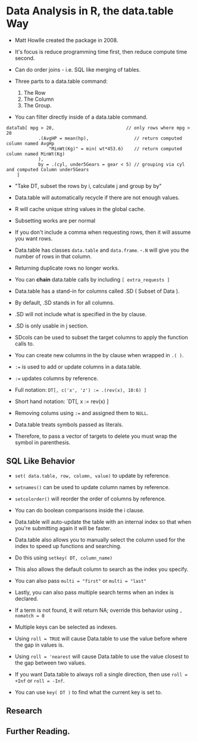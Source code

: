# Data Analysis in R, the data.table Way
- Matt Howlle created the package in 2008.
- It's focus is reduce programming time first, then reduce compute time second.
- Can do order joins - i.e. SQL like merging of tables.

- Three parts to a data.table command:
	1. The Row
	2. The Column
	3. The Group.

- You can filter directly inside of a data.table command.
```
dataTab[ mpg > 20,                           // only rows where mpg > 20
            .(AvgHP = mean(hp),                 // return computed column named AvgHp
            	"MinWt(Kg)" = min( wt*453.6)    // return computed column named MinWt(Kg)
            ),
            by = .(cyl, under5Gears = gear < 5) // grouping via cyl and computed Column under5Gears
    ]
```

- "Take DT, subset the rows by i, calculate j and group by by"
- Data.table will automatically recycle if there are not enough values.
- R will cache unique string values in the global cache.
- Subsetting works are per normal
- If you don't include a comma when requesting rows, then it will assume you want rows.
- Data.table has classes `data.table` and `data.frame`.
-`.N` will give you the number of rows in that column.
- Returning duplicate rows no longer works.

- You can **chain** data.table calls by including `[ extra_requests ]`

- Data.table has a stand-in for columns called .SD ( Subset of Data ).
- By default, .SD stands in for all columns.
- .SD will not include what is specified in the by clause.
- .SD is only usable in j section.
- SDcols can be used to subset the target columns to apply the function calls to.
- You can create new columns in the by clause when wrapped in `.( )`.

- `:=` is used to add or update columns in a data.table.
- `:=` updates columns by reference.
- Full notation: `DT[, c('x', 'z') := .(rev(x), 10:6) ]`
- Short hand notation: `DT[, x := rev(x) ]
- Removing colums using `:=` and assigned them to `NULL`.
- Data.table treats symbols passed as literals.
- Therefore, to pass a vector of targets to delete you must wrap the symbol in parenthesis.


## SQL Like Behavior

- `set( data.table, row, column, value)` to update by reference.
- `setnames()` can be used to update column names by reference.
- `setcolorder()` will reorder the order of columns by reference.

- You can do boolean comparisons inside the i clause.
- Data.table will auto-update the table with an internal index so that when you're submitting again it will be faster.
- Data.table also allows you to manually select the column used for the index to speed up functions and searching.
- Do this using `setkey( DT, column_name)` 
- This also allows the default column to search as the index you specify.
- You can also pass `multi = "first"` or `multi = "last"`
- Lastly, you can also pass multiple search terms when an index is declared.
- If a term is not found, it will return NA; override this behavior using `, nomatch = 0`

- Multiple keys can be selected as indexes.
- Using `roll = TRUE` will cause Data.table to use the value before where the gap in values is.
- Using `roll = 'nearest` will cause Data.table to use the value closest to the gap between two values.
- If you want Data.table to always roll a single direction, then use `roll = +Inf` or `roll = -Inf`.
- You can use `key( DT )` to find what the current key is set to.


## Research

## Further Reading.